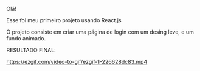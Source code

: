 Olá!

Esse foi meu primeiro projeto usando React.js

O projeto consiste em criar uma página de login com um desing leve, e um fundo animado. 

RESULTADO FINAL:

https://ezgif.com/video-to-gif/ezgif-1-226628dc83.mp4
